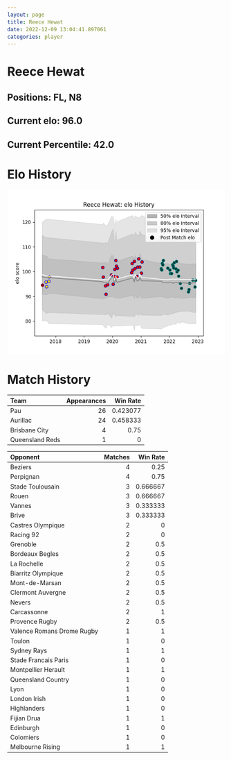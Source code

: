 ```yaml
---  
layout: page  
title: Reece Hewat  
date: 2022-12-09 13:04:41.897061  
categories: player  
---
```

# Reece Hewat

## Positions: FL, N8

## Current elo: 96.0

## Current Percentile: 42.0

# Elo History


![elo history](history_ReeceHewat.png)
# Match History


| Team            |   Appearances |   Win Rate |
|:----------------|--------------:|-----------:|
| Pau             |            26 |   0.423077 |
| Aurillac        |            24 |   0.458333 |
| Brisbane City   |             4 |   0.75     |
| Queensland Reds |             1 |   0        |

| Opponent                   |   Matches |   Win Rate |
|:---------------------------|----------:|-----------:|
| Beziers                    |         4 |   0.25     |
| Perpignan                  |         4 |   0.75     |
| Stade Toulousain           |         3 |   0.666667 |
| Rouen                      |         3 |   0.666667 |
| Vannes                     |         3 |   0.333333 |
| Brive                      |         3 |   0.333333 |
| Castres Olympique          |         2 |   0        |
| Racing 92                  |         2 |   0        |
| Grenoble                   |         2 |   0.5      |
| Bordeaux Begles            |         2 |   0.5      |
| La Rochelle                |         2 |   0.5      |
| Biarritz Olympique         |         2 |   0.5      |
| Mont-de-Marsan             |         2 |   0.5      |
| Clermont Auvergne          |         2 |   0.5      |
| Nevers                     |         2 |   0.5      |
| Carcassonne                |         2 |   1        |
| Provence Rugby             |         2 |   0.5      |
| Valence Romans Drome Rugby |         1 |   1        |
| Toulon                     |         1 |   0        |
| Sydney Rays                |         1 |   1        |
| Stade Francais Paris       |         1 |   0        |
| Montpellier Herault        |         1 |   1        |
| Queensland Country         |         1 |   0        |
| Lyon                       |         1 |   0        |
| London Irish               |         1 |   0        |
| Highlanders                |         1 |   0        |
| Fijian Drua                |         1 |   1        |
| Edinburgh                  |         1 |   0        |
| Colomiers                  |         1 |   0        |
| Melbourne Rising           |         1 |   1        |